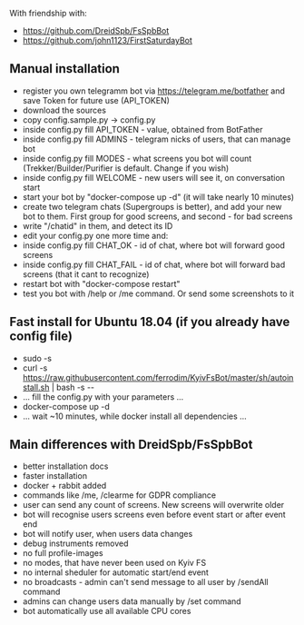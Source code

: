 With friendship with:
* https://github.com/DreidSpb/FsSpbBot
* https://github.com/john1123/FirstSaturdayBot

Manual installation
-----------------------------------
* register you own telegramm bot via https://telegram.me/botfather and save Token for future use (API_TOKEN)
* download the sources
* copy config.sample.py -> config.py
* inside config.py fill API_TOKEN - value, obtained from BotFather
* inside config.py fill ADMINS - telegram nicks of users, that can manage bot
* inside config.py fill MODES - what screens you bot will count (Trekker/Builder/Purifier is default. Change if you wish)
* inside config.py fill WELCOME - new users will see it, on conversation start
* start your bot by "docker-compose up -d" (it will take nearly 10 minutes)
* create two telegram chats (Supergroups is better), and add your new bot to them. First group for good screens, and second - for bad screens
* write "/chatid" in them, and detect its ID
* edit your config.py one more time and:
* inside config.py fill CHAT_OK - id of chat, where bot will forward good screens
* inside config.py fill CHAT_FAIL - id of chat, where bot will forward bad screens (that it cant to recognize)
* restart bot with "docker-compose restart"
* test you bot with /help or /me command. Or send some screenshots to it


Fast install for Ubuntu 18.04 (if you already have config file)
-----------------------------------
* sudo -s
* curl -s https://raw.githubusercontent.com/ferrodim/KyivFsBot/master/sh/autoinstall.sh | bash -s --
* ... fill the config.py with your parameters ...
* docker-compose up -d
* ... wait ~10 minutes, while docker install all dependencies ...


Main differences with DreidSpb/FsSpbBot
-----------------------------------
* better installation docs
* faster installation
* docker + rabbit added
* commands like /me, /clearme for GDPR compliance
* user can send any count of screens. New screens will overwrite older
* bot will recognise users screens even before event start or after event end
* bot will notify user, when users data changes
* debug instruments removed
* no full profile-images
* no modes, that have never been used on Kyiv FS
* no internal sheduler for automatic start/end event
* no broadcasts - admin can't send message to all user by /sendAll command
* admins can change users data manually by /set command
* bot automatically use all available CPU cores
